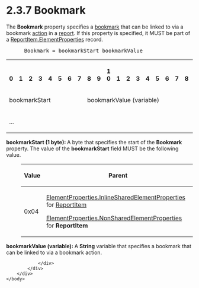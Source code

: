 <html dir="LTR" xmlns:mshelp="http://msdn.microsoft.com/mshelp" xmlns:ddue="http://ddue.schemas.microsoft.com/authoring/2003/5" xmlns:xlink="http://www.w3.org/1999/xlink" xmlns:tool="http://www.microsoft.com/tooltip">
    <head>
        <meta http-equiv="Content-Type" content="text/html; CHARSET=utf-8"></meta>
        <meta name="save" content="history"></meta>
        <title>2.3.7 Bookmark</title>
        <xml>
            <mshelp:toctitle title="2.3.7 Bookmark"></mshelp:toctitle>
            <mshelp:rltitle title="[MS-RPL]: Bookmark"></mshelp:rltitle>
            <mshelp:keyword index="A" term="4bcb32fe-6fca-461b-ab82-909174314629"></mshelp:keyword>
            <mshelp:attr name="DCSext.ContentType" value="open specification"></mshelp:attr>
            <mshelp:attr name="AssetID" value="4bcb32fe-6fca-461b-ab82-909174314629"></mshelp:attr>
            <mshelp:attr name="TopicType" value="kbRef"></mshelp:attr>
            <mshelp:attr name="DCSext.Title" value="[MS-RPL]: Bookmark" />
        </xml>
    </head>
    <body>
        <div id="header">
            <h1 class="heading">2.3.7 Bookmark</h1>
        </div>
        <div id="mainSection">
            <div id="mainBody">
                <div id="allHistory" class="saveHistory"></div>
                <div id="sectionSection0" class="section" name="collapseableSection">
                    

<p>The <b>Bookmark</b> property specifies a <a href="75ae48f7-746b-4b41-919c-6699fa28b3ef.md#gt_42f9c2f4-8a4b-4d64-a0e1-fc071debdf4c">bookmark</a> that can be linked
to via a bookmark <a href="75ae48f7-746b-4b41-919c-6699fa28b3ef.md#gt_b178b6c0-7df9-4107-95ca-12c7f0b9900b">action</a>
in a <a href="75ae48f7-746b-4b41-919c-6699fa28b3ef.md#gt_556439b8-0249-44d1-894c-6c7dbd8f0a00">report</a>. If this
property is specified, it MUST be part of a <a href="d7f6cef2-01c6-4562-a4a0-5f205d79963e.md">ReportItem.ElementProperties</a>
record.           </p>

<dl>
<dd>
<div><pre> Bookmark = bookmarkStart bookmarkValue
</pre></div>
</dd></dl>

<table>
 <tr>
  <th><p><br>0</p></th>
  <th><p><br>1</p></th>
  <th><p><br>2</p></th>
  <th><p><br>3</p></th>
  <th><p><br>4</p></th>
  <th><p><br>5</p></th>
  <th><p><br>6</p></th>
  <th><p><br>7</p></th>
  <th><p><br>8</p></th>
  <th><p><br>9</p></th>
  <th><p>1<br>0</p></th>
  <th><p><br>1</p></th>
  <th><p><br>2</p></th>
  <th><p><br>3</p></th>
  <th><p><br>4</p></th>
  <th><p><br>5</p></th>
  <th><p><br>6</p></th>
  <th><p><br>7</p></th>
  <th><p><br>8</p></th>
  <th><p><br>9</p></th>
  <th><p>2<br>0</p></th>
  <th><p><br>1</p></th>
  <th><p><br>2</p></th>
  <th><p><br>3</p></th>
  <th><p><br>4</p></th>
  <th><p><br>5</p></th>
  <th><p><br>6</p></th>
  <th><p><br>7</p></th>
  <th><p><br>8</p></th>
  <th><p><br>9</p></th>
  <th><p>3<br>0</p></th>
  <th><p><br>1</p></th>
 </tr>
 <tr>
  <td colspan="8">
  <p>bookmarkStart</p>
  </td>
  <td colspan="24">
  <p>bookmarkValue
  (variable)</p>
  </td>
 </tr>
 <tr>
  <td colspan="32">
  <p>...</p>
  </td>
 </tr>
</table>

<p><b>bookmarkStart (1 byte): </b>A byte that specifies
the start of the <b>Bookmark</b> property. The value of the <b>bookmarkStart</b>
field MUST be the following value.</p>

<dl>
<dd>
<table>
 <thead>
  <tr>
   <th>
   <p>Value</p>
   </th>
   <th>
   <p>Parent</p>
   </th>
  </tr>
 </thead>
 <tr>
  <td>
  <p>0x04</p>
  </td>
  <td>
  <p><a href="23d76278-cee5-45ee-a361-a9d94d6d3300.md">ElementProperties.InlineSharedElementProperties</a>
  for <a href="422387f7-880f-4d86-9e88-2a5d2e8f191e.md">ReportItem</a></p>
  <p><a href="1b1b7882-84bb-47d4-a3d2-b020b8d23d7a.md">ElementProperties.NonSharedElementProperties</a>
  for <b>ReportItem</b></p>
  </td>
 </tr>
</table>
</dd></dl>

<p><b>bookmarkValue (variable): </b>A <b>String</b>
variable that specifies a bookmark that can be linked to via a bookmark action.</p>


                </div>
            </div>
        </div>
    </body>
</html>